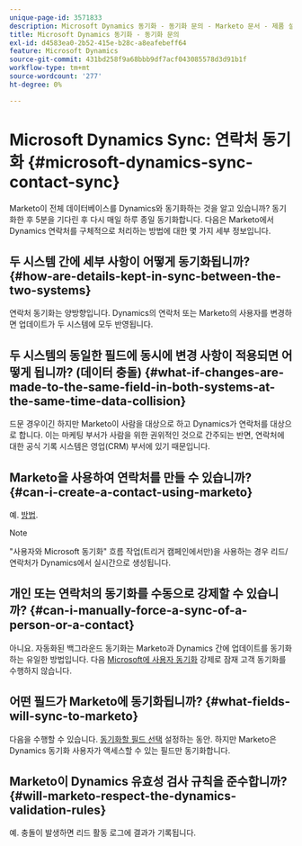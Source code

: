 ```yaml
---
unique-page-id: 3571833
description: Microsoft Dynamics 동기화 - 동기화 문의 - Marketo 문서 - 제품 설명서
title: Microsoft Dynamics 동기화 - 동기화 문의
exl-id: d4583ea0-2b52-415e-b28c-a8eafebeff64
feature: Microsoft Dynamics
source-git-commit: 431bd258f9a68bbb9df7acf043085578d3d91b1f
workflow-type: tm+mt
source-wordcount: '277'
ht-degree: 0%

---
```


# Microsoft Dynamics Sync: 연락처 동기화 {#microsoft-dynamics-sync-contact-sync}

Marketo이 전체 데이터베이스를 Dynamics와 동기화하는 것을 알고 있습니까? 동기화한 후 5분을 기다린 후 다시 매일 하루 종일 동기화합니다. 다음은 Marketo에서 Dynamics 연락처를 구체적으로 처리하는 방법에 대한 몇 가지 세부 정보입니다.

## 두 시스템 간에 세부 사항이 어떻게 동기화됩니까? {#how-are-details-kept-in-sync-between-the-two-systems}

연락처 동기화는 양방향입니다. Dynamics의 연락처 또는 Marketo의 사용자를 변경하면 업데이트가 두 시스템에 모두 반영됩니다.

## 두 시스템의 동일한 필드에 동시에 변경 사항이 적용되면 어떻게 됩니까? (데이터 충돌) {#what-if-changes-are-made-to-the-same-field-in-both-systems-at-the-same-time-data-collision}

드문 경우이긴 하지만 Marketo이 사람을 대상으로 하고 Dynamics가 연락처를 대상으로 합니다. 이는 마케팅 부서가 사람을 위한 권위적인 것으로 간주되는 반면, 연락처에 대한 공식 기록 시스템은 영업(CRM) 부서에 있기 때문입니다.

## Marketo을 사용하여 연락처를 만들 수 있습니까? {#can-i-create-a-contact-using-marketo}

예. [방법](/help/marketo/product-docs/crm-sync/microsoft-dynamics-sync/microsoft-dynamics-sync-details/microsoft-dynamics-sync-lead-sync/create-a-contact-in-microsoft-dynamics.md).

>[!NOTE]
>
>&quot;사용자와 Microsoft 동기화&quot; 흐름 작업(트리거 캠페인에서만)을 사용하는 경우 리드/연락처가 Dynamics에서 실시간으로 생성됩니다.

## 개인 또는 연락처의 동기화를 수동으로 강제할 수 있습니까? {#can-i-manually-force-a-sync-of-a-person-or-a-contact}

아니요. 자동화된 백그라운드 동기화는 Marketo과 Dynamics 간에 업데이트를 동기화하는 유일한 방법입니다. 다음 [Microsoft에 사용자 동기화](/help/marketo/product-docs/core-marketo-concepts/smart-campaigns/microsoft-dynamics-flow-actions/sync-person-to-microsoft.md) 강제로 잠재 고객 동기화를 수행하지 않습니다.

## 어떤 필드가 Marketo에 동기화됩니까? {#what-fields-will-sync-to-marketo}

다음을 수행할 수 있습니다. [동기화할 필드 선택](/help/marketo/product-docs/crm-sync/microsoft-dynamics-sync/sync-setup/microsoft-dynamics-365-with-ropc-connection/step-4-of-4-connect.md#select-fields-to-sync) 설정하는 동안. 하지만 Marketo은 Dynamics 동기화 사용자가 액세스할 수 있는 필드만 동기화합니다.

## Marketo이 Dynamics 유효성 검사 규칙을 준수합니까? {#will-marketo-respect-the-dynamics-validation-rules}

예. 충돌이 발생하면 리드 활동 로그에 결과가 기록됩니다.
